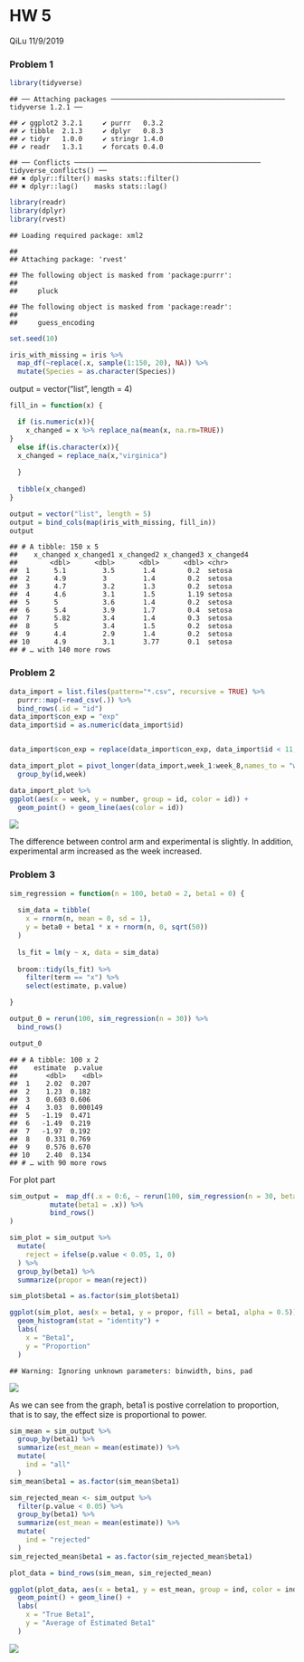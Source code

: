 HW 5
================
QiLu
11/9/2019

### Problem 1

``` r
library(tidyverse)
```

    ## ── Attaching packages ─────────────────────────────────────────── tidyverse 1.2.1 ──

    ## ✔ ggplot2 3.2.1     ✔ purrr   0.3.2
    ## ✔ tibble  2.1.3     ✔ dplyr   0.8.3
    ## ✔ tidyr   1.0.0     ✔ stringr 1.4.0
    ## ✔ readr   1.3.1     ✔ forcats 0.4.0

    ## ── Conflicts ────────────────────────────────────────────── tidyverse_conflicts() ──
    ## ✖ dplyr::filter() masks stats::filter()
    ## ✖ dplyr::lag()    masks stats::lag()

``` r
library(readr)
library(dplyr)
library(rvest)
```

    ## Loading required package: xml2

    ## 
    ## Attaching package: 'rvest'

    ## The following object is masked from 'package:purrr':
    ## 
    ##     pluck

    ## The following object is masked from 'package:readr':
    ## 
    ##     guess_encoding

``` r
set.seed(10)

iris_with_missing = iris %>% 
  map_df(~replace(.x, sample(1:150, 20), NA)) %>%
  mutate(Species = as.character(Species))
```

output = vector(“list”, length = 4)

``` r
fill_in = function(x) {

  if (is.numeric(x)){
    x_changed = x %>% replace_na(mean(x, na.rm=TRUE))
}
  else if(is.character(x)){
  x_changed = replace_na(x,"virginica")
 
  }
  
  tibble(x_changed)
}
```

``` r
output = vector("list", length = 5)
output = bind_cols(map(iris_with_missing, fill_in))
output
```

    ## # A tibble: 150 x 5
    ##    x_changed x_changed1 x_changed2 x_changed3 x_changed4
    ##        <dbl>      <dbl>      <dbl>      <dbl> <chr>     
    ##  1      5.1         3.5       1.4        0.2  setosa    
    ##  2      4.9         3         1.4        0.2  setosa    
    ##  3      4.7         3.2       1.3        0.2  setosa    
    ##  4      4.6         3.1       1.5        1.19 setosa    
    ##  5      5           3.6       1.4        0.2  setosa    
    ##  6      5.4         3.9       1.7        0.4  setosa    
    ##  7      5.82        3.4       1.4        0.3  setosa    
    ##  8      5           3.4       1.5        0.2  setosa    
    ##  9      4.4         2.9       1.4        0.2  setosa    
    ## 10      4.9         3.1       3.77       0.1  setosa    
    ## # … with 140 more rows

### Problem 2

``` r
data_import = list.files(pattern="*.csv", recursive = TRUE) %>% 
  purrr::map(~read_csv(.)) %>% 
  bind_rows(.id = "id")
data_import$con_exp = "exp"
data_import$id = as.numeric(data_import$id)


data_import$con_exp = replace(data_import$con_exp, data_import$id < 11, "con")

data_import_plot = pivot_longer(data_import,week_1:week_8,names_to = "week", values_to = "number") %>% 
  group_by(id,week)
```

``` r
data_import_plot %>% 
ggplot(aes(x = week, y = number, group = id, color = id)) +
  geom_point() + geom_line(aes(color = id))
```

![](p8105_hw5_ql2370_files/figure-gfm/unnamed-chunk-5-1.png)<!-- -->

The difference between control arm and experimental is slightly. In
addition, experimental arm increased as the week increased.

### Problem 3

``` r
sim_regression = function(n = 100, beta0 = 2, beta1 = 0) {
  
  sim_data = tibble(
    x = rnorm(n, mean = 0, sd = 1),
    y = beta0 + beta1 * x + rnorm(n, 0, sqrt(50))
  )
  
  ls_fit = lm(y ~ x, data = sim_data)
  
  broom::tidy(ls_fit) %>%
    filter(term == "x") %>%
    select(estimate, p.value)

}
```

``` r
output_0 = rerun(100, sim_regression(n = 30)) %>% 
  bind_rows()

output_0
```

    ## # A tibble: 100 x 2
    ##    estimate  p.value
    ##       <dbl>    <dbl>
    ##  1    2.02  0.207   
    ##  2    1.23  0.182   
    ##  3    0.603 0.606   
    ##  4    3.03  0.000149
    ##  5   -1.19  0.471   
    ##  6   -1.49  0.219   
    ##  7   -1.97  0.192   
    ##  8    0.331 0.769   
    ##  9    0.576 0.670   
    ## 10    2.40  0.134   
    ## # … with 90 more rows

For plot
part

``` r
sim_output =  map_df(.x = 0:6, ~ rerun(100, sim_regression(n = 30, beta1 = .x) %>% 
          mutate(beta1 = .x)) %>% 
          bind_rows()
)

sim_plot = sim_output %>%
  mutate(
    reject = ifelse(p.value < 0.05, 1, 0)
  ) %>%
  group_by(beta1) %>%
  summarize(propor = mean(reject)) 

sim_plot$beta1 = as.factor(sim_plot$beta1)
```

``` r
ggplot(sim_plot, aes(x = beta1, y = propor, fill = beta1, alpha = 0.5)) +
  geom_histogram(stat = "identity") +
  labs(
    x = "Beta1",
    y = "Proportion"
  )
```

    ## Warning: Ignoring unknown parameters: binwidth, bins, pad

![](p8105_hw5_ql2370_files/figure-gfm/unnamed-chunk-9-1.png)<!-- -->

As we can see from the graph, beta1 is postive correlation to
proportion, that is to say, the effect size is proportional to power.

``` r
sim_mean = sim_output %>%
  group_by(beta1) %>%
  summarize(est_mean = mean(estimate)) %>%
  mutate(
    ind = "all"
  )
sim_mean$beta1 = as.factor(sim_mean$beta1)
```

``` r
sim_rejected_mean <- sim_output %>%
  filter(p.value < 0.05) %>%
  group_by(beta1) %>%
  summarize(est_mean = mean(estimate)) %>%
  mutate(
    ind = "rejected"
  )
sim_rejected_mean$beta1 = as.factor(sim_rejected_mean$beta1)
```

``` r
plot_data = bind_rows(sim_mean, sim_rejected_mean)

ggplot(plot_data, aes(x = beta1, y = est_mean, group = ind, color = ind)) +
  geom_point() + geom_line() +
  labs(
    x = "True Beta1",
    y = "Average of Estimated Beta1"
  )
```

![](p8105_hw5_ql2370_files/figure-gfm/unnamed-chunk-12-1.png)<!-- -->
